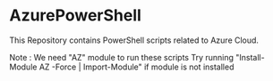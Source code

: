 # AzurePowerShell
This Repository contains PowerShell scripts related to Azure Cloud.

Note : We need "AZ" module to run these scripts
      Try running "Install-Module AZ -Force | Import-Module" if module is not installed
